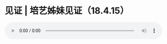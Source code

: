 # 见证 | 培艺姊妹见证（18.4.15）

<audio style="width: 100%;" preload="false" controls controlslist="nodownload"><source src="//cdn.wechat.edu.pl/audio/mp3/old/24307.mp3" type="audio/mpeg">Your browser does not support the audio element.</audio>


